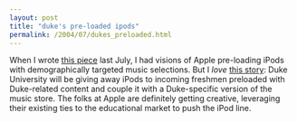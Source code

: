 ```yaml
---
layout: post
title: "duke's pre-loaded ipods"
permalink: /2004/07/dukes_preloaded.html
---
```


<p>When I wrote <a href="http://www.theobvious.com/new/2003.07.28.html">this piece</a> last July, I had visions of Apple pre-loading iPods with demographically targeted music selections.  But I <em>love</em> <a href="http://www.appleinsider.com/news.php?id=555">this story</a>:  Duke University will be giving away iPods to incoming freshmen preloaded with Duke-related content and couple it with a Duke-specific version of the music store.  The folks at Apple are definitely getting creative, leveraging their existing ties to the educational market to push the iPod line.</p>


